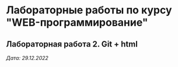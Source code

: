 # Лабораторные работы по курсу "WEB-программирование"

## Лабораторная работа 2. Git + html

*Дата: 29.12.2022*